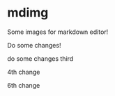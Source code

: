 # mdimg

 Some images for markdown editor!

 Do some changes!

 do some changes third

 4th change

 6th change